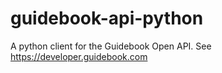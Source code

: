 # guidebook-api-python
A python client for the Guidebook Open API.  See https://developer.guidebook.com
